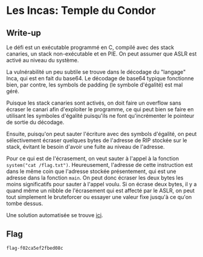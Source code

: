 # Les Incas: Temple du Condor

## Write-up

Le défi est un exécutable programmé en C, compilé avec des stack canaries, un stack non-exécutable et en PIE. On peut assumer que ASLR est activé au niveau du système.

La vulnérabilité un peu subtile se trouve dans le décodage du "langage" Inca, qui est en fait du base64. Le décodage de base64 typique fonctionne bien, par contre, les symbols de padding (le symbole d'égalité) est mal géré.

Puisque les stack canaries sont activés, on doit faire un overflow sans écraser le canari afin d'exploiter le programme, ce qui peut bien se faire en utilisant les symboles d'égalité puisqu'ils ne font qu'incrémenter le pointeur de sortie du décodage.

Ensuite, puisqu'on peut sauter l'écriture avec des symbols d'égalité, on peut sélectivement écraser quelques bytes de l'adresse de RIP stockée sur le stack, évitant le besoin d'avoir une fuite au niveau de l'adresse.

Pour ce qui est de l'écrasement, on veut sauter à l'appel à la fonction `system("cat /flag.txt")`. Heureusement, l'adresse de cette instruction est dans le même coin que l'adresse stockée présentement, qui est une adresse dans la fonction `main`. On peut donc écraser les deux bytes les moins significatifs pour sauter à l'appel voulu. Si on écrase deux bytes, il y a quand même un nibble de l'écrasement qui est affecté par le ASLR, on peut tout simplement le bruteforcer ou essayer une valeur fixe jusqu'à ce qu'on tombe dessus.

Une solution automatisée se trouve [ici](./solve.py).

## Flag

`flag-f02ca5ef2fbed08c`